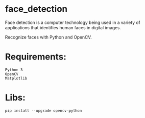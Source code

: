 # face_detection

Face detection is a computer technology being used in a variety of applications that identifies human faces in digital images.

Recognize faces with Python and OpenCV. 

# Requirements:

    Python 3
    OpenCV 
    Matplotlib

# Libs:

    pip install --upgrade opencv-python
